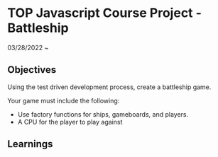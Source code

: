 # TOP Javascript Course Project - Battleship
03/28/2022 ~

## Objectives

Using the test driven development process, create a battleship game.

Your game must include the following:
- Use factory functions for ships, gameboards, and players.
- A CPU for the player to play against

## Learnings 
